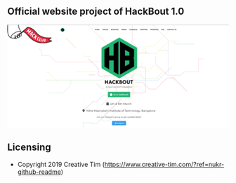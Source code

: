 ## Official website project of HackBout 1.0


![HackBout Official Website Landing Page](Site-Landing-Page.png)

## Licensing

- Copyright 2019 Creative Tim (https://www.creative-tim.com/?ref=nukr-github-readme)
